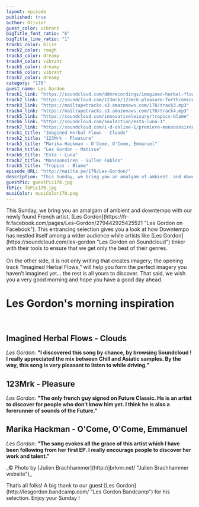 ```yaml
---
layout: episode
published: true
author: Olivier
guest_color: vibrant
bigTitle_font_ratio: "6"
bigTitle_line_ratio: "1"
track1_color: bliss
track2_color: rough
track3_color: dreamy
track4_color: vibrant
track5_color: dreamy
track6_color: vibrant
track7_color: dreamy
category: "170"
guest_name: Les Gordon
track1_link: "https://soundcloud.com/ddmrecordings/imagined-herbal-flows-01-clouds-ddm-recordings"
track2_link: "https://soundcloud.com/123mrk/123mrk-pleasure-forthcoming"
track3_link: "https://mailtapetracks.s3.amazonaws.com/170/track3.mp3"
track4_link: "https://mailtapetracks.s3.amazonaws.com/170/track4.mp3"
track5_link: "https://soundcloud.com/innovativeleisure/tropics-blame"
track6_link: "https://soundcloud.com/soulection/esta-luna-1"
track7_link: "https://soundcloud.com/i-d-online-1/premiere-monsoonsiren-sullen-fables-prod-galimatias"
track1_title: "Imagined Herbal Flows - Clouds"
track2_title: "123Mrk - Pleasure"
track3_title: "Marika Hackman - O'Come, O'Come, Emmanuel"
track4_title: "Les Gordon - Matisse"
track6_title: "Esta - Luna"
track7_title: "Monsoonsiren - Sullen Fables"
track5_title: "Tropics - Blame"
episode_URL: "http://mailta.pe/170/Les-Gordon/"
description: "This Sunday, we bring you an amalgam of ambient  and downtempo with our newly found French artist, Les Gordon. "
guestPic: guestPic170.jpg
fbPic: fbPic170.jpg
musiColor: musiColor170.png
---
```


<p id="introduction">This Sunday, we bring you an amalgam of ambient  and downtempo with our newly found French artist, [Les Gordon](https://fr-fr.facebook.com/pages/Les-Gordon/279442925425521 "Les Gordon on Facebook").
This entrancing selection gives you a look at how Downtempo has nestled itself among a wider audience while artists like [Les Gordon](https://soundcloud.com/les-gordon "Les Gordon on Soundcloud") tinker with their tools to ensure that we get only the best of their genres. 
<br><br>
On the other side, it is not only writing that  creates imagery; the opening track “Imagined Herbal Flows,” will help you form the perfect imagery you haven’t imagined yet… the rest is all yours to discover. That said, we wish you a very good morning and hope you have a good day ahead. </p>

# Les Gordon's morning inspiration
<br>

## Imagined Herbal Flows - Clouds
_Les Gordon:_ **"**I discovered this song by chance, by browsing Soundcloud ! I really appreciated the mix between Chill and Asiatic samples. By the way, this song is very pleasant to listen to while driving.**"**
 
## 123Mrk - Pleasure
_Les Gordon:_ **"**The only french guy signed on Future Classic. He is an artist to discover for people who don’t know him yet. I think he is also a forerunner of sounds of the Future.**"**
 
## Marika Hackman - O'Come, O'Come, Emmanuel
_Les Gordon:_ **"**The song evokes all the grace of this artist which I have been following from her first EP. I really encourage people to discover her work and talent.**"** 

<p>
_© Photo by [Julien Brachhammer](http://jbrkmr.net/ "Julien Brachhammer website")_
</p>

<p id="outroduction">
That’s all folks! A big thank to our guest [Les Gordon](http://lesgordon.bandcamp.com/ "Les Gordon Bandcamp") for his selection. Enjoy your Sunday !
</p>